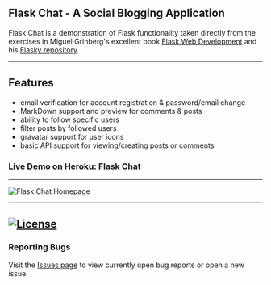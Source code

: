 ## Flask Chat - A Social Blogging Application

Flask Chat is a demonstration of Flask functionality taken directly from the
exercises in Miguel Grinberg's excellent book [Flask Web
Development](http://www.flaskbook.com/) and his [Flasky
repository](https://github.com/miguelgrinberg/flasky).


---
## Features
 - email verification for account registration & password/email change
 - MarkDown support and preview for comments & posts
 - ability to follow specific users
 - filter posts by followed users
 - gravatar support for user icons
 - basic API support for viewing/creating posts or comments

### Live Demo on Heroku: [Flask Chat](https://flask-chat-blog.herokuapp.com/)

---

![Flask Chat Homepage](https://github.com/kevinbowen777/flask_chat/blob/master/images/flask_chat_home_20220202.png?raw=true)


---
[![License](https://img.shields.io/badge/license-MIT-green)](https://github.com/kevinbowen777/flask_chat/-/blob/master/LICENSE)
---
### Reporting Bugs                                                              
                                                                                 
   Visit the [Issues page](https://github.com/kevinbowen777/flask_chat/issues)
      to view currently open bug reports or open a new issue.

